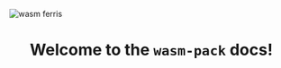 ![wasm ferris](https://rustwasm.github.io/wasm-pack/public/img/wasm-ferris.png)

<h1 style="text-align: center;">Welcome to the <code>wasm-pack</code> docs!</h1>
